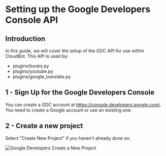 # Setting up the Google Developers Console API

## Introduction
In this guide, we will cover the setup of the GDC API for use within CloudBot. This API is used by:
 - plugins/books.py
 - plugins/youtube.py
 - plugins/google_translate.py

## 1 - Sign Up for the Google Developers Console
You can create a GDC account at https://console.developers.google.com/. You need to create a Google account or use an existing one.

## 2 - Create a new project
Select "Create New Project" if you haven't already done so:

![Google Developers Create a New Project](/img/gdev_1.png?raw=true "Create a New Project")
